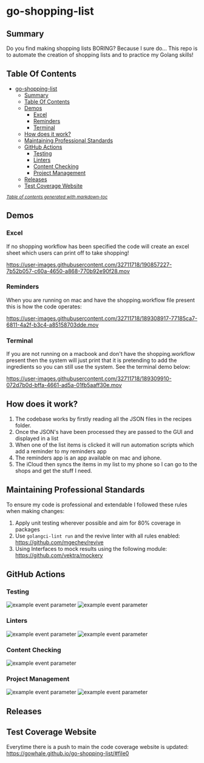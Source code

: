 # go-shopping-list

## Summary

Do you find making shopping lists BORING? Because I sure do... This repo is to automate the creation of shopping lists and to practice my Golang skills! 

## Table Of Contents

- [go-shopping-list](#go-shopping-list)
  * [Summary](#summary)
  * [Table Of Contents](#table-of-contents)
  * [Demos](#demos)
    + [Excel](#excel)
    + [Reminders](#reminders)
    + [Terminal](#terminal)
  * [How does it work?](#how-does-it-work)
  * [Maintaining Professional Standards](#maintaining-professional-standards)
  * [GitHub Actions](#github-actions)
    + [Testing](#testing)
    + [Linters](#linters)
    + [Content Checking](#content-checking)
    + [Project Management](#project-management)
  * [Releases](#releases)
  * [Test Coverage Website](#test-coverage-website)

<small><i><a href='http://ecotrust-canada.github.io/markdown-toc/'>Table of contents generated with markdown-toc</a></i></small>



## Demos

### Excel 

If no shopping workflow has been specified the code will create an excel sheet which users can print off to take shopping!

https://user-images.githubusercontent.com/32711718/190857227-7b52b057-c60a-4650-a868-770b92e90f28.mov

### Reminders

When you are running on mac and have the shopping.workflow file present this is how the code operates:

https://user-images.githubusercontent.com/32711718/189308917-77185ca7-6811-4a2f-b3c4-a85158703dde.mov

### Terminal 

If you are not running on a macbook and don't have the shopping.workflow present then the system will just print that it is pretending to add the ingredients so you can still use the system. See the terminal demo below:

https://user-images.githubusercontent.com/32711718/189309910-072d7b0d-bffa-4661-ad5a-01fb5aaff30e.mov

## How does it work? 

1. The codebase works by firstly reading all the JSON files in the recipes folder. 
2. Once the JSON's have been processed they are passed to the GUI and displayed in a list
3. When one of the list items is clicked it will run automation scripts which add a reminder to my reminders app
4. The reminders app is an app available on mac and iphone.
5. The iCloud then syncs the items in my list to my phone so I can go to the shops and get the stuff I need.

## Maintaining Professional Standards

To ensure my code is professional and extendable I followed these rules when making changes:

1. Apply unit testing wherever possible and aim for 80% coverage in packages
2. Use `golangci-lint run` and the revive linter with all rules enabled: https://github.com/mgechev/revive 
3. Using Interfaces to mock results using the following module: https://github.com/vektra/mockery 

## GitHub Actions

### Testing
![example event parameter](https://github.com/gowhale/go-shopping-list/actions/workflows/pkg-cov.yml/badge.svg?event=push)
![example event parameter](https://github.com/gowhale/go-shopping-list/actions/workflows/pages.yml/badge.svg?event=push)

### Linters
![example event parameter](https://github.com/gowhale/go-shopping-list/actions/workflows/revive.yml/badge.svg?event=push)
![example event parameter](https://github.com/gowhale/go-shopping-list/actions/workflows/golangci-lint.yml/badge.svg?event=push)

### Content Checking
![example event parameter](https://github.com/gowhale/go-shopping-list/actions/workflows/authenitcate.yml/badge.svg?event=push)

### Project Management
![example event parameter](https://github.com/gowhale/go-shopping-list/actions/workflows/issue.yml/badge.svg?event=push)
![example event parameter](https://github.com/gowhale/go-shopping-list/actions/workflows/cut-release.yml/badge.svg?event=push)

## Releases

## Test Coverage Website

Everytime there is a push to main the code coverage website is updated: https://gowhale.github.io/go-shopping-list/#file0
